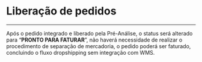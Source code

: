 # Liberação de pedidos

---

Após o pedido integrado e liberado pela Pré-Análise, o status será alterado para “**PRONTO PARA FATURAR**”, não haverá necessidade de realizar o procedimento de separação de mercadoria, o pedido poderá ser faturado, concluindo o fluxo dropshipping sem integração com WMS.
